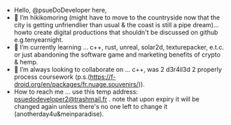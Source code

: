 - Hello, @psueDoDeveloper here,
- 👀 I’m hikikomoring (might have to move to the countryside now that the city is getting unfriendlier than usual & the coast is still a pipe dream)... howto create digital productions that shouldn't be discussed on github e.g.tenyearnight.
- 🌱 I’m currently learning ... c++, rust, unreal, solar2d, texturepacker, e.t.c. or just abandoning the software game and marketing benefits of crypto & hemp. 
- 💞️ I’m always looking to collaborate on ... c++, was 2 d3r4il3d 2 properly process coursework (p.s.(https://f-droid.org/en/packages/fr.nuage.souvenirs/)).
- How to reach me ... use this temp address: psuedodeveloper2@trashmail.fr . note that upon expiry it will be changed again unless there's no one left to change it (anotherday4u&meinparadise).

<!---
psueDoDeveloper/psueDoDeveloper is a ✨ special ✨ repository because its `README.md` (this file) appears on your GitHub profile.
You can click the Preview link to take a look at your changes.
--->
